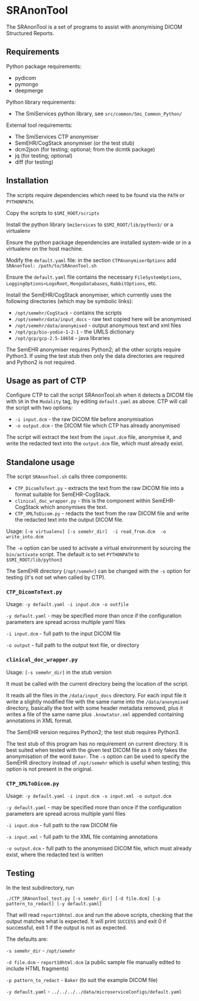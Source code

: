 # SRAnonTool

The SRAnonTool is a set of programs to assist with anonymising DICOM Structured Reports.

## Requirements

Python package requirements:
* pydicom
* pymongo
* deepmerge

Python library requirements:
* The SmiServices python library, see `src/common/Smi_Common_Python/`

External tool requirements:
* The SmiServices CTP anonymiser
* SemEHR/CogStack anonymiser (or the test stub)
* dcm2json (for testing; optional; from the dcmtk package)
* jq (for testing; optional)
* diff (for testing)

## Installation

The scripts require dependencies which need to be found via the `PATH` or `PYTHONPATH`.

Copy the scripts to `$SMI_ROOT/scripts`

Install the python library `SmiServices` to `$SMI_ROOT/lib/python3/` or a virtualenv

Ensure the python package dependencies are installed system-wide or in a virtualenv on the host machine.

Modify the `default.yaml` file: in the section `CTPAnonymiserOptions` add `SRAnonTool: /path/to/SRAnonTool.sh`

Ensure the `default.yaml` file contains the necessary `FileSystemOptions`, `LoggingOptions>LogsRoot`, `MongoDatabases`, `RabbitOptions`, etc.

Install the SemEHR/CogStack anonymiser, which currently uses the following directories (which may be symbolic links):

* `/opt/semehr/CogStack` - contains the scripts
* `/opt/semehr/data/input_docs` - raw text copied here will be anonymised
* `/opt/semehr/data/anonymised` - output anonymous text and xml files
* `/opt/gcp/bio-yodie-1-2-1` - the UMLS dictionary
* `/opt/gcp/gcp-2.5-18658` - java libraries

The SemEHR anonymiser requires Python2; all the other scripts require Python3.
If using the test stub then only the data directories are required and Python2 is not required.

## Usage as part of CTP

Configure CTP to call the script SRAnonTool.sh when it detects a DICOM file with `SR` in the `Modality` tag, by editing `default.yaml` as above. CTP will call the script with two options:
* `-i input.dcm` - the raw DICOM file before anonymisation
* `-o output.dcm` - the DICOM file which CTP has already anonymised

The script will extract the text from the `input.dcm` file, anonymise it, and write the redacted text into the `output.dcm` file, which must already exist.

## Standalone usage

The script `SRAnonTool.sh` calls three components:

* `CTP_DicomToText.py` - extracts the text from the raw DICOM file into a format suitable for SemEHR-CogStack.
* `clinical_doc_wrapper.py` - this is the component within SemEHR-CogStack which anonymises the text.
* `CTP_XMLToDicom.py` - redacts the text from the raw DICOM file and write the redacted text into the output DICOM file.

Usage: `[-e virtualenv] [-s semehr_dir]  -i read_from.dcm  -o write_into.dcm`

The `-e` option can be used to activate a virtual environment by sourcing the `bin/activate` script.
The default is to set `PYTHONPATH` to `$SMI_ROOT/lib/python3`

The SemEHR directory (`/opt/semehr`) can be changed with the `-s` option for testing (it's not set when called by CTP).

### `CTP_DicomToText.py`

Usage: `-y default.yaml -i input.dcm -o outfile`

`-y default.yaml` - may be specified more than once if the configuration parameters are spread across multiple yaml files

`-i input.dcm` - full path to the input DICOM file

`-o output` - full path to the output text file, or directory

### `clinical_doc_wrapper.py`

Usage: `[-s semehr_dir]` in the stub version

It must be called with the current directory being the location of the script.

It reads all the files in the `/data/input_docs` directory. For each input file it write a slightly modified file with the same name into the `/data/anonymised` directory, basically the text with some header metadata removed, plus it writes a file of the same name plus `.knowtator.xml` appended containing annotations in XML format.

The SemEHR version requires Python2; the test stub requires Python3.

The test stub of this program has no requirement on current directory. It is best suited when tested with the given test DICOM file as it only fakes the anonymisation of the word `Baker`. The `-s` option can be used to specify the SemEHR directory instead of `/opt/semehr` which is useful when testing; this option is not present in the original.

### `CTP_XMLToDicom.py`

Usage: `-y default.yaml -i input.dcm -x input.xml -o output.dcm`

`-y default.yaml` - may be specified more than once if the configuration parameters are spread across multiple yaml files

`-i input.dcm` - full path to the raw DICOM file

`-x input.xml` - full path to the XML file containing annotations

`-o output.dcm` - full path to the anonymised DICOM file, which must already exist, where the redacted text is written


## Testing

In the test subdirectory, run

```
./CTP_SRAnonTool_test.py [-s semehr_dir] [-d file.dcm] [-p pattern_to_redact] [-y default.yaml]
```

That will read `report10html.dcm` and run the above scripts, checking that the output matches what is expected.
It will print `SUCCESS` and exit 0 if successful, exit 1 if the output is not as expected.

The defaults are:

`-s semehr_dir` - `/opt/semehr`

`-d file.dcm` - `report10html.dcm` (a public sample file manually edited to include HTML fragments)

`-p pattern_to_redact` - `Baker` (to suit the example DICOM file)

`-y default.yaml` - `../../../../data/microserviceConfigs/default.yaml`
